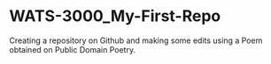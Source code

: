 # WATS-3000_My-First-Repo
Creating a repository on Github and making some edits using a Poem obtained on Public Domain Poetry.
